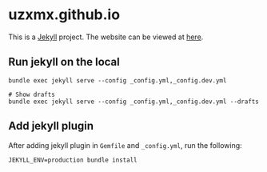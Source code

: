 # uzxmx.github.io

This is a [Jekyll](https://jekyllrb.com/) project. The website can be viewed at
[here](https://uzxmx.github.io/).

## Run jekyll on the local

```
bundle exec jekyll serve --config _config.yml,_config.dev.yml

# Show drafts
bundle exec jekyll serve --config _config.yml,_config.dev.yml --drafts
```

## Add jekyll plugin

After adding jekyll plugin in `Gemfile` and `_config.yml`, run the following:

```
JEKYLL_ENV=production bundle install
```
